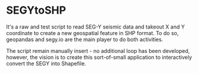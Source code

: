 # SEGYtoSHP

It's a raw and test script to read SEG-Y seismic data and takeout X and Y coordinate to create a new geospatial feature in SHP format. To do so, geopandas and segy.io are the main player to do both activities.

The script remain manually insert - no additional loop has been developed, however, the vision is to create this sort-of-small application to interactively convert the SEGY into Shapefile.
